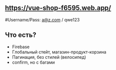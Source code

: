 ## https://vue-shop-f6595.web.app/
#Username/Pass: a@z.com / qwe123

## Что есть?
 - Firebase
 - Глобальный стейт, магазин-продукт-корзина
 - Пагинация, без стилей (велосипед)
 - confirm, но с багами

